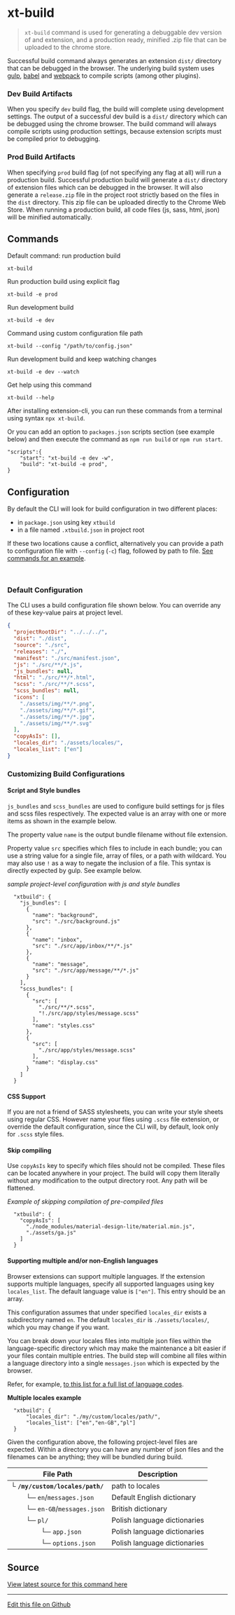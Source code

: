 # xt-build


> `xt-build` command is used for generating a debuggable dev version of and extension, and a production ready, minified .zip file
that can be uploaded to the chrome store.


Successful build command always generates an extension `dist/` directory that can be debugged in the browser.  The underlying build system
uses [gulp](https://github.com/gulpjs/gulp), [babel](https://github.com/babel/gulp-babel) and [webpack](https://github.com/webpack/webpack) to compile scripts (among other plugins).

### Dev Build Artifacts

When you specify `dev` build flag, the build will complete using development settings. The output of a successful dev
build is  a `dist/` directory which can be debugged using the chrome browser. The build command will always compile scripts using production settings, because extension scripts must be compiled prior to debugging.

### Prod Build Artifacts

When specifying `prod` build flag (of not specifying any flag at all) will run a production build. Successful production build
will generate a `dist/` directory of extension files which can be debugged in the browser. It will also generate a 
`release.zip` file in the project root strictly based on the files in the `dist` directory. 
This zip file can be uploaded directly to the Chrome Web Store. When running a production build, all code files (js, sass, html, json) will be minified automatically.

## Commands

Default command: run production build

```
xt-build
```

Run production build using explicit flag

```
xt-build -e prod
```

Run development build

```
xt-build -e dev
```

Command using custom configuration file path

```
xt-build --config "/path/to/config.json"
```

Run development build and keep watching changes

```
xt-build -e dev --watch
```

Get help using this command

```
xt-build --help
``` 


After installing extension-cli, you can run these commands from a terminal using syntax `npx xt-build`.
 
Or you can add an option to `packages.json` scripts section (see example below) and then execute the command as `npm run build` or `npm run start`.
 
```
"scripts":{
    "start": "xt-build -e dev -w",
    "build": "xt-build -e prod",
}
```

## Configuration

By default the CLI will look for build configuration in two different
places:
- in `package.json` using key `xtbuild`
- in a file named `.xtbuild.json` in project root

If these two locations cause a conflict, alternatively you can provide a path to configuration file with `--config` (`-c`) flag,
 followed by path to file. [See commands for an example](#commands).

<br/>

### Default Configuration

The CLI uses a build configuration file shown below. You can override any of these key-value pairs at project level.  

```json
{
  "projectRootDir": "../../../",
  "dist": "./dist",
  "source": "./src",
  "releases": "./",
  "manifest": "./src/manifest.json",
  "js": "./src/**/*.js",
  "js_bundles": null,
  "html": "./src/**/*.html",
  "scss": "./src/**/*.scss",
  "scss_bundles": null,
  "icons": [
    "./assets/img/**/*.png",
    "./assets/img/**/*.gif",
    "./assets/img/**/*.jpg",
    "./assets/img/**/*.svg"
  ],
  "copyAsIs": [],
  "locales_dir": "./assets/locales/",
  "locales_list": ["en"]
}
```

### Customizing Build Configurations

#### Script and Style bundles

`js_bundles` and `scss_bundles` are used to configure build settings for js files and scss files respectively.
The expected value is an array with one or more items as shown in the example below.

The property value `name` is the output bundle filename without file extension.

Property value `src` specifies which files to include in each bundle; you can use a string value for a single file, 
array of files, or a path with wildcard. You may also use `!` as a way to negate the inclusion of a file. This
syntax is directly expected by gulp. See example below.

*sample project-level configuration with js and style bundles*

```
  "xtbuild": {
    "js_bundles": [
      {
        "name": "background",
        "src": "./src/background.js"
      },
      {
        "name": "inbox",
        "src": "./src/app/inbox/**/*.js"
      },
      {
        "name": "message",
        "src": "./src/app/message/**/*.js"
      }
    ],
    "scss_bundles": [
      {
        "src": [
          "./src/**/*.scss",
          "!./src/app/styles/message.scss"
        ],
        "name": "styles.css"
      },
      {
        "src": [
          "./src/app/styles/message.scss"
        ],
        "name": "display.css"
      }
    ]
  }
```

#### CSS Support

If you are not a friend of SASS stylesheets, you can write your style sheets using regular CSS.
However name your files using `.scss` file extension, or override the default configuration, since the 
CLI will, by default, look only for `.scss` style files.

#### Skip compiling

Use `copyAsIs` key to specify which files should not be compiled. These files can be located anywhere in your
project. The build will copy them literally without any modification to the output directory root. Any path will
be flattened.

*Example of skipping compilation of pre-compiled files*

```
  "xtbuild": {
    "copyAsIs": [
      "./node_modules/material-design-lite/material.min.js",
      "./assets/ga.js"
    ]
  }
```


#### Supporting multiple and/or non-English languages

Browser extensions can support multiple languages. If the extension supports multiple languages, specify all
supported languages using key `locales_list`. The default language value is `["en"]`. This entry should be an array. 

This configuration assumes that under specified `locales_dir` exists a subdirectory named `en`. The default
`locales_dir` is `./assets/locales/`, which you may change if you want.

You can break down your locales files into multiple json files within the language-specific directory
which may make the maintenance a bit easier if your files contain multiple entries. The build step will combine 
all files within a language directory into a single `messages.json` which is expected by the browser.

Refer, for example, [to this list for a full list of language codes](https://developers.google.com/admin-sdk/directory/v1/languages).

**Multiple locales example**

```
  "xtbuild": {
      "locales_dir": "./my/custom/locales/path/",
      "locales_list": ["en","en-GB","pl"]
  }
```

Given the configuration above, the following project-level files are expected. Within a directory you can have
any number of json files and the filenames can be anything; they will be bundled during build.

File Path | Description
--- | ---
└ **`/my/custom/locales/path/`** |  path to locales
&nbsp; &nbsp; &nbsp; &nbsp; └─ `en`/`messages.json` | Default English dictionary
&nbsp; &nbsp; &nbsp; &nbsp; └─ `en-GB`/`messages.json` | British dictionary
&nbsp; &nbsp; &nbsp; &nbsp; └─ `pl/` | Polish language dictionaries
&nbsp; &nbsp; &nbsp; &nbsp; &nbsp; &nbsp; &nbsp; &nbsp; └─ `app.json` | Polish language dictionaries
&nbsp; &nbsp; &nbsp; &nbsp; &nbsp; &nbsp; &nbsp; &nbsp; └─ `options.json` | Polish language dictionaries


## Source

[View latest source for this command here](xt-build.js.html)

---

[Edit this file on Github](https://github.com/MobileFirstLLC/extension-cli/blob/master/tutorials/xt-build.md)
 
